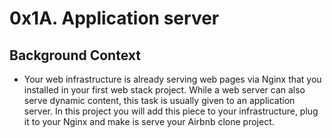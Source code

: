 # 0x1A. Application server
## Background Context
  * Your web infrastructure is already serving web pages via Nginx that you installed in your first web stack project.
    While a web server can also serve dynamic content, this task is usually given to an application server. In this
    project you will add this piece to your infrastructure, plug it to your Nginx and make is serve your Airbnb clone
    project.
